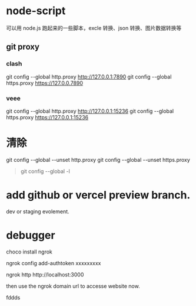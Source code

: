 # node-script

可以用 node.js 跑起来的一些脚本，excle 转换、json 转换、图片数据转换等

## git proxy

### clash

git config --global http.proxy http://127.0.0.1:7890
git config --global https.proxy https://127.0.0.7890

### veee

git config --global http.proxy http://127.0.0.1:15236
git config --global https.proxy https://127.0.0.1:15236

# 清除

git config --global --unset http.proxy
git config --global --unset https.proxy

> git config --global -l

# add github or vercel preview branch.

dev or staging evolement.

# debugger

choco install ngrok

ngrok config add-authtoken xxxxxxxxx

ngrok http http://localhost:3000

then use the ngrok domain url to accesse website now.

fddds
